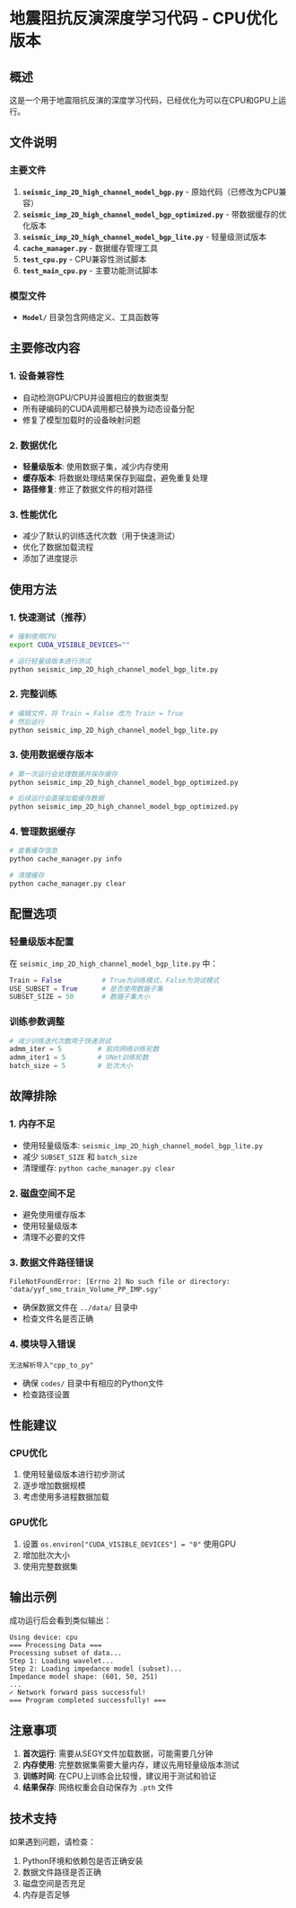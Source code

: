 # 地震阻抗反演深度学习代码 - CPU优化版本

## 概述
这是一个用于地震阻抗反演的深度学习代码，已经优化为可以在CPU和GPU上运行。

## 文件说明

### 主要文件
1. **`seismic_imp_2D_high_channel_model_bgp.py`** - 原始代码（已修改为CPU兼容）
2. **`seismic_imp_2D_high_channel_model_bgp_optimized.py`** - 带数据缓存的优化版本
3. **`seismic_imp_2D_high_channel_model_bgp_lite.py`** - 轻量级测试版本
4. **`cache_manager.py`** - 数据缓存管理工具
5. **`test_cpu.py`** - CPU兼容性测试脚本
6. **`test_main_cpu.py`** - 主要功能测试脚本

### 模型文件
- **`Model/`** 目录包含网络定义、工具函数等

## 主要修改内容

### 1. 设备兼容性
- 自动检测GPU/CPU并设置相应的数据类型
- 所有硬编码的CUDA调用都已替换为动态设备分配
- 修复了模型加载时的设备映射问题

### 2. 数据优化
- **轻量级版本**: 使用数据子集，减少内存使用
- **缓存版本**: 将数据处理结果保存到磁盘，避免重复处理
- **路径修复**: 修正了数据文件的相对路径

### 3. 性能优化
- 减少了默认的训练迭代次数（用于快速测试）
- 优化了数据加载流程
- 添加了进度提示

## 使用方法

### 1. 快速测试（推荐）
```bash
# 强制使用CPU
export CUDA_VISIBLE_DEVICES=""

# 运行轻量级版本进行测试
python seismic_imp_2D_high_channel_model_bgp_lite.py
```

### 2. 完整训练
```bash
# 编辑文件，将 Train = False 改为 Train = True
# 然后运行
python seismic_imp_2D_high_channel_model_bgp_lite.py
```

### 3. 使用数据缓存版本
```bash
# 第一次运行会处理数据并保存缓存
python seismic_imp_2D_high_channel_model_bgp_optimized.py

# 后续运行会直接加载缓存数据
python seismic_imp_2D_high_channel_model_bgp_optimized.py
```

### 4. 管理数据缓存
```bash
# 查看缓存信息
python cache_manager.py info

# 清理缓存
python cache_manager.py clear
```

## 配置选项

### 轻量级版本配置
在 `seismic_imp_2D_high_channel_model_bgp_lite.py` 中：

```python
Train = False          # True为训练模式，False为测试模式
USE_SUBSET = True      # 是否使用数据子集
SUBSET_SIZE = 50       # 数据子集大小
```

### 训练参数调整
```python
# 减少训练迭代次数用于快速测试
admm_iter = 5         # 前向网络训练轮数
admm_iter1 = 5        # UNet训练轮数
batch_size = 5        # 批次大小
```

## 故障排除

### 1. 内存不足
- 使用轻量级版本: `seismic_imp_2D_high_channel_model_bgp_lite.py`
- 减少 `SUBSET_SIZE` 和 `batch_size`
- 清理缓存: `python cache_manager.py clear`

### 2. 磁盘空间不足
- 避免使用缓存版本
- 使用轻量级版本
- 清理不必要的文件

### 3. 数据文件路径错误
```
FileNotFoundError: [Errno 2] No such file or directory: 'data/yyf_smo_train_Volume_PP_IMP.sgy'
```
- 确保数据文件在 `../data/` 目录中
- 检查文件名是否正确

### 4. 模块导入错误
```
无法解析导入"cpp_to_py"
```
- 确保 `codes/` 目录中有相应的Python文件
- 检查路径设置

## 性能建议

### CPU优化
1. 使用轻量级版本进行初步测试
2. 逐步增加数据规模
3. 考虑使用多进程数据加载

### GPU优化
1. 设置 `os.environ["CUDA_VISIBLE_DEVICES"] = "0"` 使用GPU
2. 增加批次大小
3. 使用完整数据集

## 输出示例

成功运行后会看到类似输出：
```
Using device: cpu
=== Processing Data ===
Processing subset of data...
Step 1: Loading wavelet...
Step 2: Loading impedance model (subset)...
Impedance model shape: (601, 50, 251)
...
✓ Network forward pass successful!
=== Program completed successfully! ===
```

## 注意事项

1. **首次运行**: 需要从SEGY文件加载数据，可能需要几分钟
2. **内存使用**: 完整数据集需要大量内存，建议先用轻量级版本测试
3. **训练时间**: 在CPU上训练会比较慢，建议用于测试和验证
4. **结果保存**: 网络权重会自动保存为 `.pth` 文件

## 技术支持

如果遇到问题，请检查：
1. Python环境和依赖包是否正确安装
2. 数据文件路径是否正确
3. 磁盘空间是否充足
4. 内存是否足够
